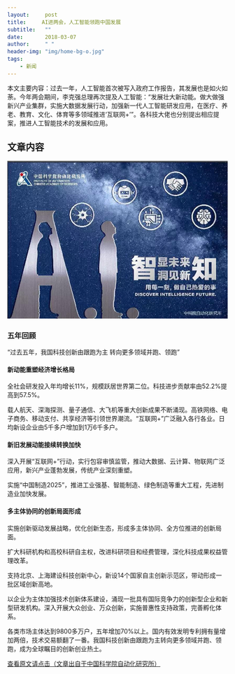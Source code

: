 ```yaml
---
layout:     post
title:     AI进两会，人工智能领跑中国发展
subtitle:   ""
date:       2018-03-07
author:     " "
header-img: "img/home-bg-o.jpg"
tags:
    - 新闻
---
```


本文主要内容：过去一年，人工智能首次被写入政府工作报告，其发展也是如火如荼。今年两会期间，李克强总理再次提及人工智能：“发展壮大新动能。做大做强新兴产业集群，实施大数据发展行动，加强新一代人工智能研发应用，在医疗、养老、教育、文化、体育等多领域推进‘互联网+’”。各科技大佬也分别提出相应提案，推进人工智能技术的发展和应用。

<!-- more -->




## 文章内容

![正文图片](\images\AI\2018-3-7-lianghui.jpg)

### 五年回顾

“过去五年，我国科技创新由跟跑为主
转向更多领域并跑、领跑”

#### 新动能重塑经济增长格局

全社会研发投入年均增长11%，规模跃居世界第二位。科技进步贡献率由52.2%提高到57.5%。

载人航天、深海探测、量子通信、大飞机等重大创新成果不断涌现。高铁网络、电子商务、移动支付、共享经济等引领世界潮流。“互联网+”广泛融入各行各业。日均新设企业由5千多户增加到1万6千多户。

#### 新旧发展动能接续转换加快

深入开展“互联网+”行动，实行包容审慎监管，推动大数据、云计算、物联网广泛应用，新兴产业蓬勃发展，传统产业深刻重塑。

实施“中国制造2025”，推进工业强基、智能制造、绿色制造等重大工程，先进制造业加快发展。

#### 多主体协同的创新局面形成

实施创新驱动发展战略，优化创新生态，形成多主体协同、全方位推进的创新局面。

扩大科研机构和高校科研自主权，改进科研项目和经费管理，深化科技成果权益管理改革。

支持北京、上海建设科技创新中心，新设14个国家自主创新示范区，带动形成一批区域创新高地。

以企业为主体加强技术创新体系建设，涌现一批具有国际竞争力的创新型企业和新型研发机构。深入开展大众创业、万众创新，实施普惠性支持政策，完善孵化体系。

各类市场主体达到9800多万户，五年增加70%以上。国内有效发明专利拥有量增加两倍，技术交易额翻了一番。我国科技创新由跟跑为主转向更多领域并跑、领跑，成为全球瞩目的创新创业热土。

[查看原文请点击（文章出自于中国科学院自动化研究所）](https://mp.weixin.qq.com/s/eIQWXDlhDnOF3nKh7QF4lw)



